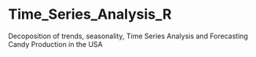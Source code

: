 # Time_Series_Analysis_R
Decoposition of trends, seasonality, Time Series Analysis and Forecasting Candy Production in the USA
